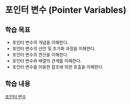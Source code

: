 # 포인터 변수 (Pointer Variables)

## 학습 목표
* 포인터 변수의 개념을 이해한다.
* 포언터 변수의 선언 및 초기화 과정을 이해한다. 
* 포인터 변수의 연산을 이해한다.
* 포인터 변수와 배열의 관계를 이해한다. 
* 포인터 변수를 이용한 참조에 의한 호출을 이해한다.

## 학습 내용

[포인터 변수](./PointerVariables.md)




